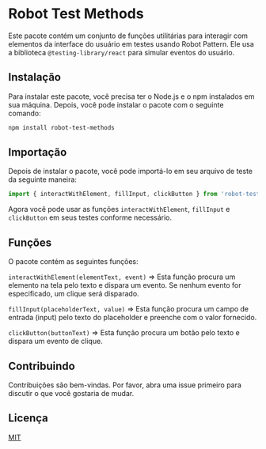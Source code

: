 # Robot Test Methods

Este pacote contém um conjunto de funções utilitárias para interagir com elementos da interface do usuário em testes usando Robot Pattern. Ele usa a biblioteca `@testing-library/react` para simular eventos do usuário.

## Instalação

Para instalar este pacote, você precisa ter o Node.js e o npm instalados em sua máquina. Depois, você pode instalar o pacote com o seguinte comando:

```bash
npm install robot-test-methods
```

## Importação

Depois de instalar o pacote, você pode importá-lo em seu arquivo de teste da seguinte maneira:

```javascript
import { interactWithElement, fillInput, clickButton } from 'robot-test-methods';
```

Agora você pode usar as funções `interactWithElement`, `fillInput` e `clickButton` em seus testes conforme necessário.

## Funções
O pacote contém as seguintes funções:

`interactWithElement(elementText, event)` &rArr;
Esta função procura um elemento na tela pelo texto e dispara um evento. Se nenhum evento for especificado, um clique será disparado.

`fillInput(placeholderText, value)` &rArr;
Esta função procura um campo de entrada (input) pelo texto do placeholder e preenche com o valor fornecido.

`clickButton(buttonText)` &rArr;
Esta função procura um botão pelo texto e dispara um evento de clique.

## Contribuindo
Contribuições são bem-vindas. Por favor, abra uma issue primeiro para discutir o que você gostaria de mudar.

## Licença
[MIT](https://choosealicense.com/licenses/mit/)
